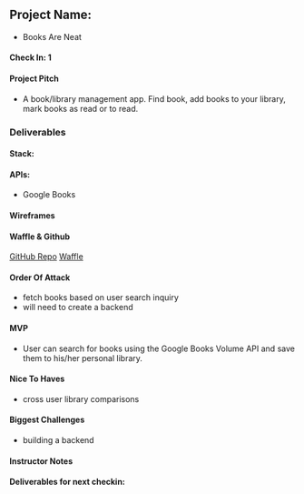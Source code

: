 ## Project Name:  
  * Books Are Neat

#### Check In: 1  

#### Project Pitch  
  * A book/library management app. Find book, add books to your library, mark books as read or to read.

### Deliverables  

#### Stack:

#### APIs:  
  * Google Books

#### Wireframes  

#### Waffle & Github
[GitHub Repo](https://github.com/danielbucket/BookLibrary)
[Waffle](https://waffle.io/danielbucket/BookLibrary)

#### Order Of Attack
  * fetch books based on user search inquiry
  * will need to create a backend


#### MVP
  * User can search for books using the Google Books Volume API and save them to his/her personal library.

#### Nice To Haves
  * cross user library comparisons

#### Biggest Challenges  
  * building a backend

#### Instructor Notes

#### Deliverables for next checkin:

